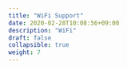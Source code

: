 ```yaml
---
title: "WiFi Support"
date: 2020-02-28T10:08:56+09:00
description: "WiFi"
draft: false
collapsible: true
weight: 7
---
```

